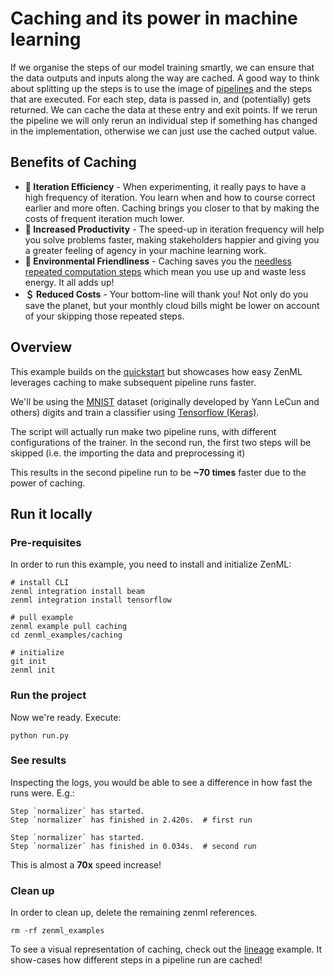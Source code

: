 # Caching and its power in machine learning
If we organise the steps of our model training smartly, we can ensure that the data outputs and inputs along the way are cached. A good way to think about splitting up the steps is to use the image of [pipelines](https://blog.zenml.io/tag/pipelines/) and the steps that are executed. 
For each step, data is passed in, and (potentially) gets returned. We can cache the data at these entry and exit points. If we rerun the pipeline we will only rerun an individual step if something has changed in the implementation, otherwise we can just use the cached output value.

## Benefits of Caching
- **🔁 Iteration Efficiency** - When experimenting, it really pays to have a high frequency of iteration. You learn when and how to course correct earlier and more often. Caching brings you closer to that by making the costs of frequent iteration much lower.
- **💪 Increased Productivity** - The speed-up in iteration frequency will help you solve problems faster, making stakeholders happier and giving you a greater feeling of agency in your machine learning work.
- **🌳 Environmental Friendliness** - Caching saves you the [needless repeated computation steps](https://machinelearning.piyasaa.com/greening-ai-rebooting-the-environmental-harms-of-machine/) which mean you use up and waste less energy. It all adds up!
- **＄ Reduced Costs** - Your bottom-line will thank you! Not only do you save the planet, but your monthly cloud bills might be lower on account of your skipping those repeated steps.


## Overview
This example builds on the [quickstart](../quickstart) but showcases how easy ZenML leverages caching to make subsequent pipeline runs faster.

We'll be using the [MNIST](http://yann.lecun.com/exdb/mnist/) dataset (originally developed by Yann LeCun and others) digits and train a classifier using [Tensorflow (Keras)](https://www.tensorflow.org/).

The script will actually run make two pipeline runs, with different configurations of the trainer. In the second run, the first two steps will be skipped (i.e. the importing the data and preprocessing it)

This results in the second pipeline run to be **~70 times** faster due to the power of caching.

## Run it locally

### Pre-requisites
In order to run this example, you need to install and initialize ZenML:

```shell
# install CLI
zenml integration install beam
zenml integration install tensorflow

# pull example
zenml example pull caching
cd zenml_examples/caching

# initialize
git init
zenml init
```

### Run the project
Now we're ready. Execute:

```shell
python run.py
```

### See results
Inspecting the logs, you would be able to see a difference in how fast the runs were. E.g.:

```shell
Step `normalizer` has started.
Step `normalizer` has finished in 2.420s.  # first run
```

```shell
Step `normalizer` has started.
Step `normalizer` has finished in 0.034s.  # second run
```

This is almost a **70x** speed increase!

### Clean up
In order to clean up, delete the remaining zenml references.

```shell
rm -rf zenml_examples
```

To see a visual representation of caching, check out the [lineage](../lineage) example. It show-cases how different steps in a pipeline run are cached!